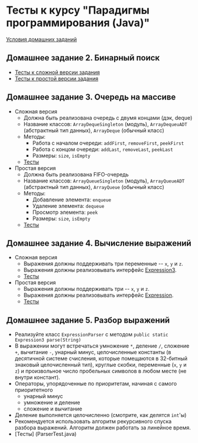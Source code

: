 Тесты к курсу "Парадигмы программирования (Java)"
====

[Условия домашних заданий](http://www.kgeorgiy.info/courses/java-intro/homeworks.html)

Домашнее задание 2. Бинарный поиск
----
* [Тесты к сложной версии задания](BinarySearchHard.java)
* [Тесты к простой версии задания](BinarySearchEasy.java)


Домашнее задание 3. Очередь на массиве
----
*  Сложная версия
   * Должна быть реализована очередь с двумя концами (дэк, deque)
   * Название классов: ``ArrayDequeSingleton`` (модуль), ``ArrayDequeuADT`` (абстрактный тип данных), ``ArrayDeque`` (обычный класс)
   * Методы:
      * Работа с началом очереди: ``addFirst``, ``removeFirst``, ``peekFirst``
      * Работа с концом очереди: ``addLast``, ``removeLast``, ``peekLast``
      * Размеры: ``size``, ``isEmpty``
   * [Тесты](ArrayDequeTest.java)
* Простая версия
   * Должна быть реализована FIFO-очередь
   * Название классов: ``ArrayQueueSingleton`` (модуль), ``ArrayQueueADT`` (абстрактный тип данных), ``ArrayQueue`` (обычный класс)
   * Методы:
      * Добавление элемента: ``enqueue``
      * Удаление элемента: ``dequeue``
      * Просмотр элемента: ``peek``
      * Размеры: ``size``, ``isEmpty``
   * [Тесты](ArrayQueueTest.java)

Домашнее задание 4. Вычисление выражений
----
* Сложная версия
    * Выражения должны поддерживать три переменные -- ``x``, ``y`` и ``z``.
    * Выражения должны реализовывать интерфейс [Expression3](Expression3.java).
    * [Тесты](TripleExpressionTest.java)
* Простая версия
    * Выражения должны поддерживать три -- ``x``, ``y`` и ``z``.
    * Выражения должны реализовывать интерфейс [Expression](Expression.java).
    * [Тесты](SingleExpressionTest.java)

Домашнее задание 5. Разбор выражений
----
* Реализуйте класс ``ExpressionParser`` с методом ``public static Expression3 parse(String)``
* В выражении могут встречаться умножение ``*``, деление ``/``, сложение ``+``, вычитание ``-``, унарный минус, целочисленные константы (в десятичной системе счисления, которые помещаются в 32-битный знаковый целочисленный тип), круглые скобки, переменные (``x``, ``y`` и ``z``) и произвольное число пробельных символов в любом месте (не внутри констант).
* Операторы, упорядоченные по приоритетам, начиная с самого приоритетного
    * унарный минус
    * умножение и деление
    * сложение и вычитание
* Деление выполняется целочисленно (смотрите, как делятся ``int``'ы)
* Рекомендуется использовать алгоритм рекурсивного спуска разбора выражений. Алгоритм должен работать за линейное время.
* [Тесты] (ParserTest.java)
